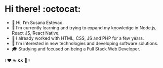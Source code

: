 <h1>Hi there! :octocat: </h1>

- 👋 Hi, I’m Susana Estevao.
- 🌱 I’m currently learning and trying to expand my knowledge in Node.js, React JS, React Native.
- 📖 I already worked with HTML, CSS, JS and PHP for a few years.
- 👀 I’m interested in new technologies and developing software solutions.
- 🎓 Studying and focused on being a Full Stack Web Developer.

I ❤️️ ☕ && 🎵 !

<!---
susanaestevao/susanaestevao is a ✨ special ✨ repository because its `README.md` (this file) appears on your GitHub profile.
You can click the Preview link to take a look at your changes.
--->
